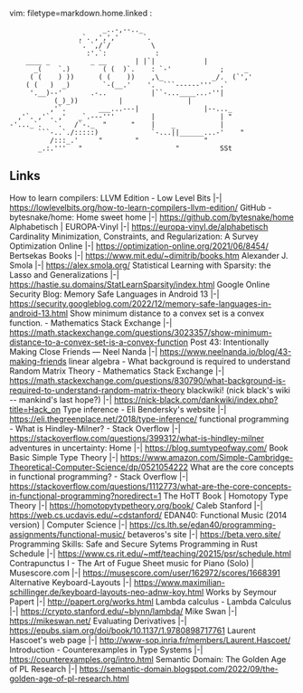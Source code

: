 vim: filetype=markdown.home.linked :

					       _..-,--.._
					 ,`. ,',','      `.
					 `. `,/`/          \
					   :'.`:            :
		____ _          _ __       | |`|            |
	      _(    `.)        ( (  )`.    : `-'            ;     _
	     ( (    ) ))      ( (    ))    ,\_            _/.  (`','
	    ( (   )  _)        `-(__.'    '.  ```------'''  .`
	     '.__)--'       .-..           |``-...____...-''|
			   (_)_))          |                |
		      ,'`.        ___...---|                |--..._
	  ,'`. ,'`. ,'   _`.---'''         |                | "
	-'..._`.   `.   /`-._  "      "    |    _           |
	       ```-..`./:::::)             `-...||______...-'    "
		      /:::_.'     "        "                "
		   _.:.'''   "                       "          SSt
 ## Links


 How to learn compilers: LLVM Edition - Low Level Bits |-| https://lowlevelbits.org/how-to-learn-compilers-llvm-edition/
 GitHub - bytesnake/home: Home sweet home |-| https://github.com/bytesnake/home
 Alphabetisch | EUROPA-Vinyl |-| https://europa-vinyl.de/alphabetisch
 Cardinality Minimization, Constraints, and Regularization: A Survey Optimization Online |-| https://optimization-online.org/2021/06/8454/
 Bertsekas Books |-| https://www.mit.edu/~dimitrib/books.htm
 Alexander J. Smola |-| https://alex.smola.org/
 Statistical Learning with Sparsity: the Lasso and Generalizations |-| https://hastie.su.domains/StatLearnSparsity/index.html
 Google Online Security Blog: Memory Safe Languages in Android 13 |-| https://security.googleblog.com/2022/12/memory-safe-languages-in-android-13.html
 Show minimum distance to a convex set is a convex function. - Mathematics Stack Exchange |-| https://math.stackexchange.com/questions/3023357/show-minimum-distance-to-a-convex-set-is-a-convex-function
 Post 43: Intentionally Making Close Friends &mdash; Neel Nanda |-| https://www.neelnanda.io/blog/43-making-friends
 linear algebra - What background is required to understand Random Matrix Theory - Mathematics Stack Exchange |-| https://math.stackexchange.com/questions/830790/what-background-is-required-to-understand-random-matrix-theory
 blackwiki! (nick black's wiki -- mankind's last hope?) |-| https://nick-black.com/dankwiki/index.php?title=Hack_on
 Type inference - Eli Bendersky's website |-| https://eli.thegreenplace.net/2018/type-inference/
 functional programming - What is Hindley-Milner? - Stack Overflow |-| https://stackoverflow.com/questions/399312/what-is-hindley-milner
 adventures in uncertainty: Home |-| https://blog.sumtypeofway.com/
 Book Basic Simple Type Theory |-| https://www.amazon.com/Simple-Cambridge-Theoretical-Computer-Science/dp/0521054222
 What are the core concepts in functional programming? - Stack Overflow |-| https://stackoverflow.com/questions/1112773/what-are-the-core-concepts-in-functional-programming?noredirect=1
 The HoTT Book | Homotopy Type Theory |-| https://homotopytypetheory.org/book/
 Caleb Stanford |-| https://web.cs.ucdavis.edu/~cdstanford/
 EDAN40: Functional Music (2014 version) | Computer Science |-| https://cs.lth.se/edan40/programming-assignments/functional-music/
 betaveros&#39;s site |-| https://beta.vero.site/
 Programming Skills: Safe and Secure Sytems Programming in Rust Schedule |-| https://www.cs.rit.edu/~mtf/teaching/20215/psr/schedule.html
 Contrapunctus I - The Art of Fugue Sheet music for Piano (Solo) | Musescore.com |-| https://musescore.com/user/162972/scores/1668391
 Alternative Keyboard-Layouts |-| https://www.maximilian-schillinger.de/keyboard-layouts-neo-adnw-koy.html
 Works by Seymour Papert |-| http://papert.org/works.html
 Lambda calculus - Lambda Calculus |-| https://crypto.stanford.edu/~blynn/lambda/
 Mike Swan |-| https://mikeswan.net/
 Evaluating Derivatives |-| https://epubs.siam.org/doi/book/10.1137/1.9780898717761
 Laurent Hascoet's web page  |-| http://www-sop.inria.fr/members/Laurent.Hascoet/
 Introduction - Counterexamples in Type Systems |-| https://counterexamples.org/intro.html
 Semantic Domain: The Golden Age of PL Research |-| https://semantic-domain.blogspot.com/2022/09/the-golden-age-of-pl-research.html
